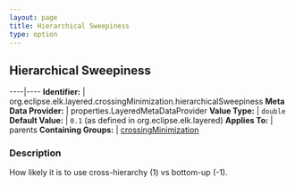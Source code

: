```yaml
---
layout: page
title: Hierarchical Sweepiness
type: option
---
```

## Hierarchical Sweepiness

----|----
**Identifier:** | org.eclipse.elk.layered.crossingMinimization.hierarchicalSweepiness
**Meta Data Provider:** | properties.LayeredMetaDataProvider
**Value Type:** | `double`
**Default Value:** | `0.1` (as defined in org.eclipse.elk.layered)
**Applies To:** | parents
**Containing Groups:** | [crossingMinimization](org-eclipse-elk-layered-crossingMinimization)

### Description

How likely it is to use cross-hierarchy (1) vs bottom-up (-1).
